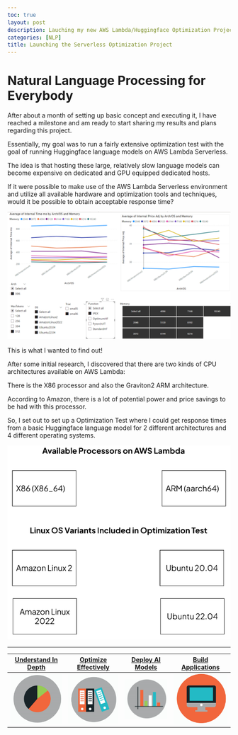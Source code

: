 ```yaml
---
toc: true
layout: post
description: Lauching my new AWS Lambda/Huggingface Optimization Project
categories: [NLP]
title: Launching the Serverless Optimization Project
---
```

# Natural Language Processing for Everybody

After about a month of setting up basic concept and executing it, I have reached a milestone and am ready to start sharing my results and plans regarding this project.

Essentially, my goal was to run a fairly extensive optimization test with the goal of running Huggingface language models on AWS Lambda Serverless.

The idea is that hosting these large, relatively slow language models can become expensive on dedicated and GPU equipped dedicated hosts.

If it were possible to make use of the AWS Lambda Serverless environment and utilize all available hardware and optimization tools and techniques, would it be possible to obtain acceptable response time?

![PowerBI1](https://github.com/ActionPace/awslambda-huggingface-optimization-project/raw/master/images/PowerBI1.png)

This is what I wanted to find out!

After some initial research, I discovered that there are two kinds of CPU architectures available on AWS Lambda:

There is the X86 processor and also the Graviton2 ARM architecture.

According to Amazon, there is a lot of potential power and price savings to be had with this processor.

So, I set out to set up a Optimization Test where I could get response times from a basic Huggingface language model for 2 different architectures and 4 different operating systems.

![Google pic1](https://github.com/ActionPace/awslambda-huggingface-optimization-project/raw/master/images/ProcessorsAndOS.png)

<hr style="height:1px;border:none;color:#333;background-color:#333;" />

| <strong>[Understand In Depth](https://actionpace.github.io/awslambda-huggingface-optimization-project/understand)</strong>|<strong>[Optimize Effectively](https://actionpace.github.io/awslambda-huggingface-optimization-project/performance)</strong>|<strong>[Deploy AI Models](https://actionpace.github.io/awslambda-huggingface-optimization-project/deploy)</strong>|<strong>[Build Applications](https://actionpace.github.io/awslambda-huggingface-optimization-project/appdev)</strong>|
| :-: | :-: | :-: | :-: | 
| ![Google pic1](https://github.com/ActionPace/awslambda-huggingface-optimization-project/raw/master/images/Icon4.png)|![Google pic1](https://github.com/ActionPace/awslambda-huggingface-optimization-project/raw/master/images/Icon3.png)|![Google pic1](https://github.com/ActionPace/awslambda-huggingface-optimization-project/raw/master/images/Icon2.png)|![Google pic1](https://github.com/ActionPace/awslambda-huggingface-optimization-project/raw/master/images/icon1.png)|
